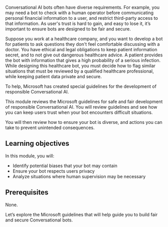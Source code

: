 Conversational AI bots often have diverse requirements. For example, you may need a bot to check with a human operator before communicating personal financial information to a user, and restrict third-party access to that information. As user's trust is hard to gain, and easy to lose it, it’s important to ensure bots are designed to be fair and secure.

Suppose you work at a healthcare company, and you want to develop a bot for patients to ask questions they don't feel comfortable discussing with a doctor. You have ethical and legal obligations to keep patient information secret, and to not give out dangerous healthcare advice. A patient provides the bot with information that gives a high probability of a serious infection. While designing this healthcare bot, you must decide how to flag similar situations that must be reviewed by a qualified healthcare professional, while keeping patient data private and secure.

To help, Microsoft has created special guidelines for the development of responsible Conversational AI.

This module reviews the Microsoft guidelines for safe and fair development of responsible Conversational AI. You will review guidelines and see how you can keep users trust when your bot encounters difficult situations.

You will then review how to ensure your bot is diverse, and actions you can take to prevent unintended consequences.

## Learning objectives

In this module, you will:

* Identify potential biases that your bot may contain
* Ensure your bot respects users privacy
* Analyze situations where human supervision may be necessary

## Prerequisites

None.

Let’s explore the Microsoft guidelines that will help guide you to build fair and secure Conversational bots.
